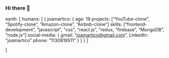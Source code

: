 ### Hi there 👋

earth: [
    humans: [
        {
            joamartico: {
                age: 19 
                projects: [“YouTube-clone”, “Spotify-clone”, “Amazon-clone”, “Airbnb-clone”]
                skills: [“frontend-development”, “javascript”, "css", “react.js”, “redux, “firebase”, “MongoDB”, “node.js”]
                social-media: {
                    gmail: “joamartico@gmail.com”,
                    LinkedIn: "joamartico"
                    phone: “1130819511”
                }
            }
        }
    ]

]
